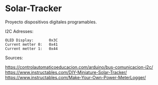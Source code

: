 # Solar-Tracker
Proyecto dispositivos digitales programables.


I2C Adresses:

    OLED Display:       0x3C
    Current metter 0:   0x41
    Current metter 1:   0x44


Sources:

https://controlautomaticoeducacion.com/arduino/bus-comunicacion-i2c/
https://www.instructables.com/DIY-Miniature-Solar-Tracker/
https://www.instructables.com/Make-Your-Own-Power-MeterLogger/